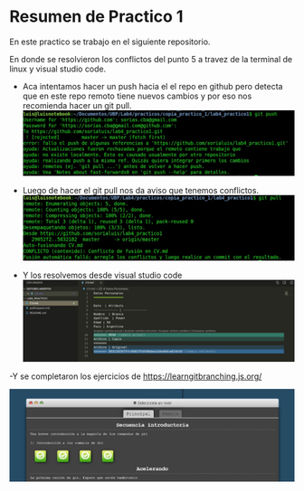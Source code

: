 Resumen de Practico 1
=====================

En este practico se trabajo en el siguiente repositorio. 

En donde se resolvieron los conflictos del punto 5 a travez de la terminal de linux y visual studio code.


- Aca intentamos hacer un push hacia el el repo en github pero detecta que en este repo remoto tiene nuevos cambios y por eso nos recomienda hacer un git pull.
![](./img/error1.jpeg)

- Luego de hacer el git pull nos da aviso que tenemos conflictos.
![](./img/error2.jpeg)

- Y los resolvemos desde visual studio code 
![](./img/visual.jpeg)



-Y se completaron los ejercicios de https://learngitbranching.js.org/

![](./img/terminado.jpeg)


